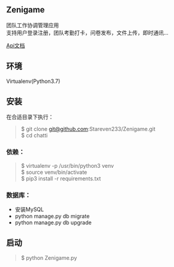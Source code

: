 ## Zenigame 
团队工作协调管理应用  
支持用户登录注册，团队考勤打卡，问卷发布，文件上传，即时通讯...

[Api文档](https://www.showdoc.cc/708582510680717)


## 环境
Virtualenv(Python3.7)  


## 安装
在合适目录下执行：
>$ git clone git@github.com:Stareven233/Zenigame.git  
>$ cd chatti

### 依赖：
>$ virtualenv -p /usr/bin/python3 venv  
>$ source venv/bin/activate  
>$ pip3 install -r requirements.txt  


### 数据库：
- 安装MySQL  
- python manage.py db migrate  
- python manage.py db upgrade  


## 启动  
>$ python Zenigame.py  
